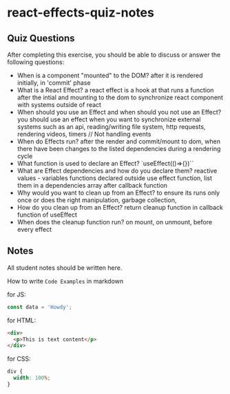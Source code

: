 # react-effects-quiz-notes

## Quiz Questions

After completing this exercise, you should be able to discuss or answer the following questions:

- When is a component "mounted" to the DOM?
  after it is rendered initially, in 'commit' phase
- What is a React Effect?
  a react effect is a hook at that runs a function after the intial and mounting to the dom to synchronize react component with systems outside of react
- When should you use an Effect and when should you not use an Effect?
  you should use an effect when you want to synchronize external systems such as an api, reading/writing file system, http requests, rendering videos, timers // Not handling events
- When do Effects run?
  after the render and commit/mount to dom, when there have been changes to the listed dependencies during a rendering cycle
- What function is used to declare an Effect?
  `useEffect(()=>{})``
- What are Effect dependencies and how do you declare them?
  reactive values - variables functions declared outside use effect function, list them in a dependencies array after callback function
- Why would you want to clean up from an Effect?
  to ensure its runs only once or does the right manipulation, garbage collection,
- How do you clean up from an Effect?
  return cleanup function in callback function of useEffect
- When does the cleanup function run?
  on mount, on unmount, before every effect

## Notes

All student notes should be written here.

How to write `Code Examples` in markdown

for JS:

```javascript
const data = 'Howdy';
```

for HTML:

```html
<div>
  <p>This is text content</p>
</div>
```

for CSS:

```css
div {
  width: 100%;
}
```
